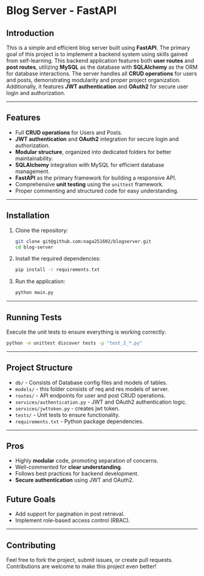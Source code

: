 # Blog Server - FastAPI

## Introduction

This is a simple and efficient blog server built using **FastAPI**. The primary goal of this project is to implement a backend system using skills gained from self-learning. This backend application features both **user routes** and **post routes**, utilizing **MySQL** as the database with **SQLAlchemy** as the ORM for database interactions. The server handles all **CRUD operations** for users and posts, demonstrating modularity and proper project organization. Additionally, it features **JWT authentication** and **OAuth2** for secure user login and authorization.

---

## Features

* Full **CRUD operations** for Users and Posts.
* **JWT authentication** and **OAuth2** integration for secure login and authorization.
* **Modular structure**, organized into dedicated folders for better maintainability.
* **SQLAlchemy** integration with MySQL for efficient database management.
* **FastAPI** as the primary framework for building a responsive API.
* Comprehensive **unit testing** using the `unittest` framework.
* Proper commenting and structured code for easy understanding.

---

## Installation

1. Clone the repository:

   ```bash
   git clone git@github.com:naga251602/blogserver.git
   cd blog-server
   ```

2. Install the required dependencies:

   ```bash
   pip install -r requirements.txt
   ```

3. Run the application:

   ```bash
   python main.py
   ```

---

## Running Tests

Execute the unit tests to ensure everything is working correctly:

```bash
python -m unittest discover tests -p "test_2_*.py"
```

---

## Project Structure

* `db/` - Consists of Database config files and models of tables.
* `models/` - this folder consists of req and res models of server.
* `routes/` - API endpoints for user and post CRUD operations.
* `services/authentication.py` - JWT and OAuth2 authentication logic.
* `services/jwttoken.py` - creates jwt token.
* `tests/` - Unit tests to ensure functionality.
* `requirements.txt` - Python package dependencies.

---

## Pros

* Highly **modular** code, promoting separation of concerns.
* Well-commented for **clear understanding**.
* Follows best practices for backend development.
* **Secure authentication** using JWT and OAuth2.

## Future Goals

* Add support for pagination in post retrieval.
* Implement role-based access control (RBAC).

---

## Contributing

Feel free to fork the project, submit issues, or create pull requests. Contributions are welcome to make this project even better!